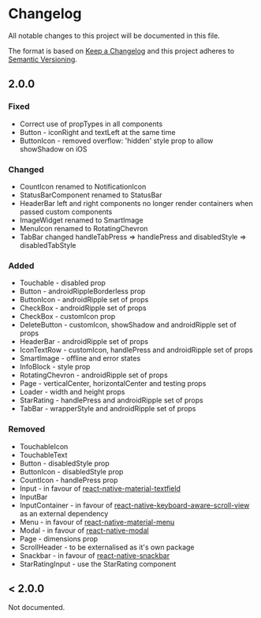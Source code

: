 # Changelog

All notable changes to this project will be documented in this file.

The format is based on [Keep a Changelog](http://keepachangelog.com/en/1.0.0/)
and this project adheres to [Semantic Versioning](http://semver.org/spec/v2.0.0.html).

## 2.0.0

### Fixed

* Correct use of propTypes in all components
* Button - iconRight and textLeft at the same time
* ButtonIcon - removed overflow: 'hidden' style prop to allow showShadow on iOS

### Changed

* CountIcon renamed to NotificationIcon
* StatusBarComponent renamed to StatusBar
* HeaderBar left and right components no longer render containers when passed custom components
* ImageWidget renamed to SmartImage
* MenuIcon renamed to RotatingChevron
* TabBar changed handleTabPress => handlePress and disabledStyle => disabledTabStyle

### Added

* Touchable - disabled prop
* Button - androidRippleBorderless prop
* ButtonIcon - androidRipple set of props
* CheckBox - androidRipple set of props
* CheckBox - customIcon prop
* DeleteButton - customIcon, showShadow and androidRipple set of props
* HeaderBar - androidRipple set of props
* IconTextRow - customIcon, handlePress and androidRipple set of props
* SmartImage - offline and error states
* InfoBlock - style prop
* RotatingChevron - androidRipple set of props
* Page - verticalCenter, horizontalCenter and testing props
* Loader - width and height props
* StarRating - handlePress and androidRipple set of props
* TabBar - wrapperStyle and androidRipple set of props

### Removed

* TouchableIcon
* TouchableText
* Button - disabledStyle prop
* ButtonIcon - disabledStyle prop
* CountIcon - handlePress prop
* Input - in favour of [react-native-material-textfield](https://www.npmjs.com/package/react-native-material-textfield)
* InputBar
* InputContainer - in favour of [react-native-keyboard-aware-scroll-view](https://github.com/APSL/react-native-keyboard-aware-scroll-view) as an external dependency
* Menu - in favour of [react-native-material-menu](https://github.com/mxck/react-native-material-menu)
* Modal - in favour of [react-native-modal](https://github.com/react-native-community/react-native-modal)
* Page - dimensions prop
* ScrollHeader - to be externalised as it's own package
* Snackbar - in favour of [react-native-snackbar](https://github.com/cooperka/react-native-snackbar)
* StarRatingInput - use the StarRating component

## < 2.0.0

Not documented.

